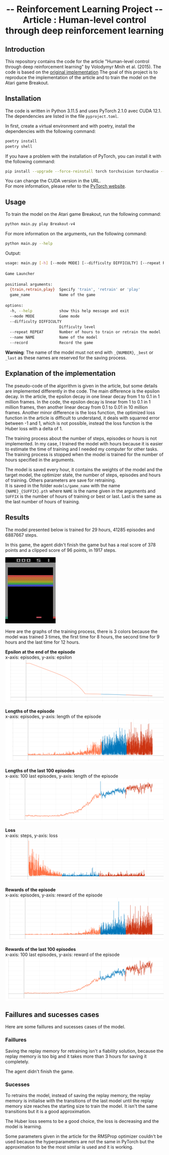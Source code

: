 # <div align="center"> -- Reinforcement Learning Project -- <br/> Article : Human-level control through deep reinforcement learning</div>

## Introduction

This repository contains the code for the article "Human-level control through deep reinforcement learning" by Volodymyr Mnih et al. (2015). The code is based on the [original implementation](content/article.pdf)
The goal of this project is to reproduce the implementation of the article and to train the model on the Atari game Breakout.

## Installation

The code is written in Python 3.11.5 and uses PyTorch 2.1.0 avec CUDA 12.1. The dependencies are listed in the file `pyproject.toml`.

In first, create a virtual environment and with poetry, install the dependencies with the following command:

```bash
poetry install
poetry shell
```

If you have a problem with the installation of PyTorch, you can install it with the following command:

```bash
pip install --upgrade --force-reinstall torch torchvision torchaudio --index-url https://download.pytorch.org/whl/cu121
```

You can change the CUDA version in the URL.\
For more information, please refer to the [PyTorch website](https://pytorch.org/get-started/locally/).


## Usage

To train the model on the Atari game Breakout, run the following command:

```bash
python main.py play Breakout-v4
```

For more information on the arguments, run the following command:

```bash
python main.py --help
```

Output:

```bash
usage: main.py [-h] [--mode MODE] [--difficulty DIFFICULTY] [--repeat REPEAT] [--name NAME] [--record] {train,retrain,play} game_name

Game Launcher

positional arguments:
  {train,retrain,play}  Specify 'train', 'retrain' or 'play'
  game_name             Name of the game

options:
  -h, --help            show this help message and exit
  --mode MODE           Game mode
  --difficulty DIFFICULTY
                        Difficulty level
  --repeat REPEAT       Number of hours to train or retrain the model
  --name NAME           Name of the model
  --record              Record the game
```

**Warning**: The name of the model must not end with `_{NUMBER}`, `_best` or `_last` as these names are reserved for the saving process.

## Explanation of the implementation

The pseudo-code of the algorithm is given in the article, but some details are implemented differently in the code. The main difference is the epsilon decay. In the article, the epsilon decay in one linear decay from 1 to 0.1 in 1 million frames. In the code, the epsilon decay is linear from 1 to 0.1 in 1 million frames, then another linear decay from 0.1 to 0.01 in 10 million frames. Another minor difference is the loss function, the optimized loss function in the article is difficult to understand, it deals with squarred error between -1 and 1, which is not possible, instead the loss function is the Huber loss with a delta of 1.

The training process about the number of steps, episodes or hours is not implemented. In my case, I trained the model with hours because it is easier to estimate the time of training and I needed my computer for other tasks. The training process is stopped when the model is trained for the number of hours specified in the arguments.

The model is saved every hour, it contains the weights of the model and the target model, the optimizer state, the number of steps, episodes and hours of training. Others parameters are save for retraining.<br>
It is saved in the folder `models/game_name` with the name `{NAME}_{SUFFIX}.pth` where `NAME` is the name given in the arguments and `SUFFIX` is the number of hours of training or best or last. Last is the same as the last number of hours of training.<br>

## Results

The model presented below is trained for 29 hours, 41285 episodes and 6887667 steps.

In this game, the agent didn't finish the game but has a real score of 378 points and a clipped score of 96 points, in 1917 steps.

![Game_gif](content/game.gif)


Here are the graphs of the training process, there is 3 colors because the model was trained 3 times, the first time for 8 hours, the second time for 9 hours and the last time for 12 hours.


**Epsilon at the end of the episode**<br>
x-axis: episodes, y-axis: epsilon
![Graph_epsilon_end_episode](content/Epsilon_at_the_end_of_the_episode.svg)

**Lengths of the episode**<br>
x-axis: episodes, y-axis: length of the episode
![Graph_lengths_episode](content/Lengths_Episode.svg)

**Lengths of the last 100 episodes**<br>
x-axis: 100 last episodes, y-axis: length of the episode
![Graph_lengths_last_100_episodes](content/Lengths_Last_100_episodes.svg)

**Loss**<br>
x-axis: steps, y-axis: loss
![Graph_loss](content/Loss.svg)

**Rewards of the episode**<br>
x-axis: episodes, y-axis: reward of the episode
![Graph_rewards_episode](content/Rewards_Episode.svg)

**Rewards of the last 100 episodes**<br>
x-axis: 100 last episodes, y-axis: reward of the episode
![Graph_rewards_last_100_episodes](content/Rewards_Last_100_episodes.svg)

## Faillures and sucesses cases

Here are some faillures and sucesses cases of the model.

### Faillures

Saving the replay memory for retraining isn't a fiability solution, because the replay memory is too big and it takes more than 3 hours for saving it completely.

The agent didn't finish the game.

### Sucesses

To retrains the model, instead of saving the replay memory, the replay memory is initialise with the transitions of the last model until the replay memory size reaches the starting size to train the model. It isn't the same transitions but it is a good approximation.

The Huber loss seems to be a good choice, the loss is decreasing and the model is learning.

Some parameters given in the article for the RMSProp optimizer couldn't be used because the hyperparameters are not the same in PyTorch but the approximation to be the most similar is used and it is working.